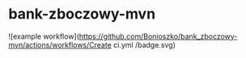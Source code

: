 # bank-zboczowy-mvn

![example workflow](https://github.com/Bonioszko/bank_zboczowy-mvn/actions/workflows/Create ci.yml
/badge.svg)
